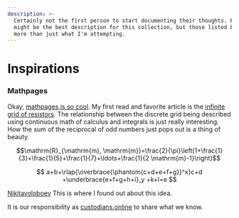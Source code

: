 ```yaml
---
description: >-
  Certainly not the first person to start documenting their thoughts. Exobrains
  might be the best description for this collection, but those listed below has
  more than just what I'm attempting.
---
```


# Inspirations

### Mathpages

Okay, [mathpages is so cool](https://www.mathpages.com/home/). My first read and favorite article is the [infinite grid of resistors](https://www.mathpages.com/home/kmath668/kmath668.htm). The relationship between the discrete grid being described using continuous math of calculus and integrals is just really interesting. How the sum of the reciprocal of odd numbers just pops out is a thing of beauty. 

 $$\mathrm{R}_{\mathrm{m}, \mathrm{m}}=\frac{2}{\pi}\left(1+\frac{1}{3}+\frac{1}{5}+\frac{1}{7}+\ldots+\frac{1}{2 \mathrm{m}-1}\right)$$ 

$$
a+b+\rlap{\overbrace{\phantom{c+d+e+f+g}}^x}c+d   +\underbrace{e+f+g+h+i}_y +k+l=e
$$



[Nikitavoloboev](https://wiki.nikitavoloboev.xyz/) This is where I found out about this idea. 

It is our responsibility as [custodians.online](http://custodians.online/) to share what we know. 




